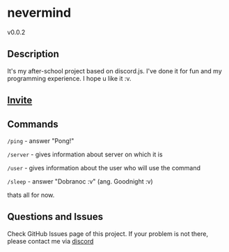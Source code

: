 # nevermind

v0.0.2

## Description

It's my after-school project based on discord.js. I've done it for fun and my programming experience. I hope u like it :v. 

## [Invite](https://discord.com/api/oauth2/authorize?client_id=1193641042344431807&permissions=8&scope=bot)

## Commands

```/ping``` - answer "Pong!"

```/server``` - gives information about server on which it is

```/user``` - gives information about the user who will use the command

```/sleep``` - answer "Dobranoc :v" (ang. Goodnight :v)

thats all for now.

## Questions and Issues

Check GitHub Issues page of this project. If your problem is not there, please contact me via [discord](https://discord.gg/f9EtgThamC)
